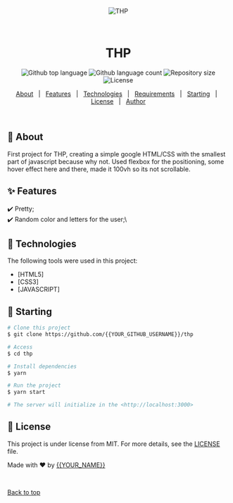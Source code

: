 <div align="center" id="top"> 
  <img src="./.github/app.gif" alt="THP" />

  &#xa0;

  <!-- <a href="https://thp.netlify.app">Demo</a> -->
</div>

<h1 align="center">THP</h1>

<p align="center">
  <img alt="Github top language" src="https://img.shields.io/github/languages/top/{{ThomasAlbt}}/thp?color=56BEB8">

  <img alt="Github language count" src="https://img.shields.io/github/languages/count/{{ThomasAlbt}}/thp?color=56BEB8">

  <img alt="Repository size" src="https://img.shields.io/github/repo-size/{{ThomasAlbt}}/thp?color=56BEB8">

  <img alt="License" src="https://img.shields.io/github/license/{{ThomasAlbt}}/thp?color=56BEB8">

  <!-- <img alt="Github issues" src="https://img.shields.io/github/issues/{{YOUR_GITHUB_USERNAME}}/thp?color=56BEB8" /> -->

  <!-- <img alt="Github forks" src="https://img.shields.io/github/forks/{{YOUR_GITHUB_USERNAME}}/thp?color=56BEB8" /> -->

  <!-- <img alt="Github stars" src="https://img.shields.io/github/stars/{{YOUR_GITHUB_USERNAME}}/thp?color=56BEB8" /> -->
</p>

<!-- Status -->

<!-- <h4 align="center"> 
	🚧  THP 🚀 Under construction...  🚧
</h4> 

<hr> -->

<p align="center">
  <a href="#dart-about">About</a> &#xa0; | &#xa0; 
  <a href="#sparkles-features">Features</a> &#xa0; | &#xa0;
  <a href="#rocket-technologies">Technologies</a> &#xa0; | &#xa0;
  <a href="#white_check_mark-requirements">Requirements</a> &#xa0; | &#xa0;
  <a href="#checkered_flag-starting">Starting</a> &#xa0; | &#xa0;
  <a href="#memo-license">License</a> &#xa0; | &#xa0;
  <a href="https://github.com/{{YOUR_GITHUB_USERNAME}}" target="_blank">Author</a>
</p>

<br>

## :dart: About ##

First project for THP, creating a simple google HTML/CSS with the smallest part of javascript because why not.
Used flexbox for the positioning, some hover effect here and there, made it 100vh so its not scrollable.

## :sparkles: Features ##

:heavy_check_mark: Pretty;\
:heavy_check_mark: Random color and letters for the user;\

## :rocket: Technologies ##

The following tools were used in this project:

- [HTML5]
- [CSS3]
- [JAVASCRIPT]

## :checkered_flag: Starting ##

```bash
# Clone this project
$ git clone https://github.com/{{YOUR_GITHUB_USERNAME}}/thp

# Access
$ cd thp

# Install dependencies
$ yarn

# Run the project
$ yarn start

# The server will initialize in the <http://localhost:3000>
```

## :memo: License ##

This project is under license from MIT. For more details, see the [LICENSE](LICENSE.md) file.


Made with :heart: by <a href="https://github.com/{{YOUR_GITHUB_USERNAME}}" target="_blank">{{YOUR_NAME}}</a>

&#xa0;

<a href="#top">Back to top</a>
